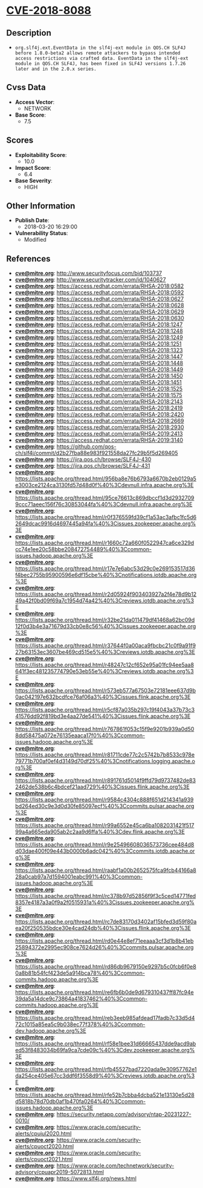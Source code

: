 
# [CVE-2018-8088](https://cve.mitre.org/cgi-bin/cvename.cgi?name=CVE-2018-8088)

## Description

- `org.slf4j.ext.EventData in the slf4j-ext module in QOS.CH SLF4J before 1.8.0-beta2 allows remote attackers to bypass intended access restrictions via crafted data. EventData in the slf4j-ext module in QOS.CH SLF4J, has been fixed in SLF4J versions 1.7.26 later and in the 2.0.x series.`

## Cvss Data

- **Access Vector**:
  - NETWORK
- **Base Score**:
  - 7.5

## Scores

- **Exploitability Score**:
  - 10.0
- **Impact Score**:
  - 6.4
- **Base Severity**:
  - HIGH

## Other Information

- **Publish Date**:
  - 2018-03-20 16:29:00
- **Vulnerability Status**:
  - Modified

## References

- **cve@mitre.org**: http://www.securityfocus.com/bid/103737
- **cve@mitre.org**: http://www.securitytracker.com/id/1040627
- **cve@mitre.org**: https://access.redhat.com/errata/RHSA-2018:0582
- **cve@mitre.org**: https://access.redhat.com/errata/RHSA-2018:0592
- **cve@mitre.org**: https://access.redhat.com/errata/RHSA-2018:0627
- **cve@mitre.org**: https://access.redhat.com/errata/RHSA-2018:0628
- **cve@mitre.org**: https://access.redhat.com/errata/RHSA-2018:0629
- **cve@mitre.org**: https://access.redhat.com/errata/RHSA-2018:0630
- **cve@mitre.org**: https://access.redhat.com/errata/RHSA-2018:1247
- **cve@mitre.org**: https://access.redhat.com/errata/RHSA-2018:1248
- **cve@mitre.org**: https://access.redhat.com/errata/RHSA-2018:1249
- **cve@mitre.org**: https://access.redhat.com/errata/RHSA-2018:1251
- **cve@mitre.org**: https://access.redhat.com/errata/RHSA-2018:1323
- **cve@mitre.org**: https://access.redhat.com/errata/RHSA-2018:1447
- **cve@mitre.org**: https://access.redhat.com/errata/RHSA-2018:1448
- **cve@mitre.org**: https://access.redhat.com/errata/RHSA-2018:1449
- **cve@mitre.org**: https://access.redhat.com/errata/RHSA-2018:1450
- **cve@mitre.org**: https://access.redhat.com/errata/RHSA-2018:1451
- **cve@mitre.org**: https://access.redhat.com/errata/RHSA-2018:1525
- **cve@mitre.org**: https://access.redhat.com/errata/RHSA-2018:1575
- **cve@mitre.org**: https://access.redhat.com/errata/RHSA-2018:2143
- **cve@mitre.org**: https://access.redhat.com/errata/RHSA-2018:2419
- **cve@mitre.org**: https://access.redhat.com/errata/RHSA-2018:2420
- **cve@mitre.org**: https://access.redhat.com/errata/RHSA-2018:2669
- **cve@mitre.org**: https://access.redhat.com/errata/RHSA-2018:2930
- **cve@mitre.org**: https://access.redhat.com/errata/RHSA-2019:2413
- **cve@mitre.org**: https://access.redhat.com/errata/RHSA-2019:3140
- **cve@mitre.org**: https://github.com/qos-ch/slf4j/commit/d2b27fba88e983f921558da27fc29b5f5d269405
- **cve@mitre.org**: https://jira.qos.ch/browse/SLF4J-430
- **cve@mitre.org**: https://jira.qos.ch/browse/SLF4J-431
- **cve@mitre.org**: https://lists.apache.org/thread.html/956ba8e76b6793a6670b2eb0129a5e3003ce2124ca3130fd57d48d0f%40%3Cdevnull.infra.apache.org%3E
- **cve@mitre.org**: https://lists.apache.org/thread.html/95ce76613c869dbccf1d3d29327099ccc71aeec156f76c30853044fa%40%3Cdevnull.infra.apache.org%3E
- **cve@mitre.org**: https://lists.apache.org/thread.html/r0f376559fd39cf1a53ac3afbc1fc5d62649dcac9916d4697445a94fa%40%3Cissues.zookeeper.apache.org%3E
- **cve@mitre.org**: https://lists.apache.org/thread.html/r1660c72a660f0522947ca6ce329dcc74e1ee20c58bbe208472754489%40%3Ccommon-issues.hadoop.apache.org%3E
- **cve@mitre.org**: https://lists.apache.org/thread.html/r17e7e6abc53d29c0e269153517d36f4bec2755b95900596e6df15cbe%40%3Cnotifications.iotdb.apache.org%3E
- **cve@mitre.org**: https://lists.apache.org/thread.html/r2d05924f903403927a2f4e78d9b1249a42f0bd09f69a7c1954d74a42%40%3Creviews.iotdb.apache.org%3E
- **cve@mitre.org**: https://lists.apache.org/thread.html/r32be21da011479df41468a62bc09d12f0d3b4e3a71679d33cb0e8c56%40%3Cissues.zookeeper.apache.org%3E
- **cve@mitre.org**: https://lists.apache.org/thread.html/r37644f0a00aca9fbcbc21c0f9a91f927b63153ec3607be469cd515e5%40%3Creviews.iotdb.apache.org%3E
- **cve@mitre.org**: https://lists.apache.org/thread.html/r48247c12cf652e95a01fc94ee5aa8641f3ec481235774790e53eb55e%40%3Creviews.iotdb.apache.org%3E
- **cve@mitre.org**: https://lists.apache.org/thread.html/r573eb577a67503e72181eee637d9b0ac042197e632bcdfce76af06a3%40%3Cissues.flink.apache.org%3E
- **cve@mitre.org**: https://lists.apache.org/thread.html/r5cf87a035b297c19f4043a37b73c341576dd92f819bd3e4aa27de541%40%3Cissues.flink.apache.org%3E
- **cve@mitre.org**: https://lists.apache.org/thread.html/r767861f053c15f9e9201b939a0d508dd58475a072e76135eaaca17f0%40%3Ccommon-issues.hadoop.apache.org%3E
- **cve@mitre.org**: https://lists.apache.org/thread.html/r81711cde77c2c5742b7b8533c978e79771b700af0ef4d3149d70df25%40%3Cnotifications.logging.apache.org%3E
- **cve@mitre.org**: https://lists.apache.org/thread.html/r891761d5014f9ffd79d9737482de832462de538b6c4bdcef21aad729%40%3Cissues.flink.apache.org%3E
- **cve@mitre.org**: https://lists.apache.org/thread.html/r9584c4304c888f651d214341a939bd264ed30c9e3d0d30fe85097ecf%40%3Ccommits.pulsar.apache.org%3E
- **cve@mitre.org**: https://lists.apache.org/thread.html/r99a6552e45ca6ba1082031421f51799a4a665eda905ab2c2aa9d6ffa%40%3Cdev.flink.apache.org%3E
- **cve@mitre.org**: https://lists.apache.org/thread.html/r9e25496608036573736cee484d8d03dae400f09e443b0000b6adc042%40%3Ccommits.iotdb.apache.org%3E
- **cve@mitre.org**: https://lists.apache.org/thread.html/raabf1a00b2652575fca9fcb44166a828a0cab97a7d1594001eabc991%40%3Ccommon-issues.hadoop.apache.org%3E
- **cve@mitre.org**: https://lists.apache.org/thread.html/rc378b97d52856f9f3c5ced14771fed8357e4187a3a0f9a2f0515931a%40%3Cissues.zookeeper.apache.org%3E
- **cve@mitre.org**: https://lists.apache.org/thread.html/rc7de83170d3402af15bfed3d59f80aea20f250535bdce30e4cad24db%40%3Cissues.flink.apache.org%3E
- **cve@mitre.org**: https://lists.apache.org/thread.html/rd0e44e8ef71eeaaa3cf3d1b8b41eb25894372e2995ec908ce7624d26%40%3Ccommits.pulsar.apache.org%3E
- **cve@mitre.org**: https://lists.apache.org/thread.html/rd86db9679150e9297b5c0fcb6f0e80a8b81b54fcf423de5a914bca78%40%3Ccommon-commits.hadoop.apache.org%3E
- **cve@mitre.org**: https://lists.apache.org/thread.html/re6fb6b0de9d679310437ff87fc94e39da5a14dce9c73864a41837462%40%3Ccommon-commits.hadoop.apache.org%3E
- **cve@mitre.org**: https://lists.apache.org/thread.html/reb3eeb985afdead17fadb7c33d5d472c1015a85ea5c9b038ec77f378%40%3Ccommon-dev.hadoop.apache.org%3E
- **cve@mitre.org**: https://lists.apache.org/thread.html/rf58e1bee31d66665437dde9acd9abed53f8483034b69fa9ca7cde09c%40%3Cdev.zookeeper.apache.org%3E
- **cve@mitre.org**: https://lists.apache.org/thread.html/rfb45527bad7220ada9e30957762e1da254ce405e67cc3ddf6f3558d9%40%3Creviews.iotdb.apache.org%3E
- **cve@mitre.org**: https://lists.apache.org/thread.html/rfe52b7cbba4dcba521e13130e5d28d5818b78d70db0af1b470fa0264%40%3Ccommon-issues.hadoop.apache.org%3E
- **cve@mitre.org**: https://security.netapp.com/advisory/ntap-20231227-0010/
- **cve@mitre.org**: https://www.oracle.com/security-alerts/cpujul2020.html
- **cve@mitre.org**: https://www.oracle.com/security-alerts/cpuoct2020.html
- **cve@mitre.org**: https://www.oracle.com/security-alerts/cpuoct2021.html
- **cve@mitre.org**: https://www.oracle.com/technetwork/security-advisory/cpuapr2019-5072813.html
- **cve@mitre.org**: https://www.slf4j.org/news.html
